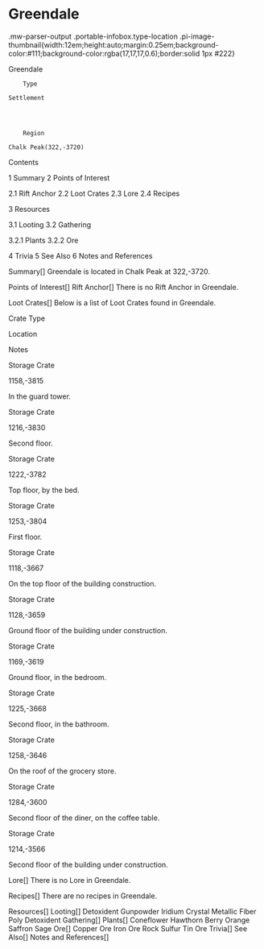 # Greendale

.mw-parser-output .portable-infobox.type-location .pi-image-thumbnail{width:12em;height:auto;margin:0.25em;background-color:#111;background-color:rgba(17,17,17,0.6);border:solid 1px #222}

Greendale

	

	
		Type
	
	Settlement



	
		Region
	
	Chalk Peak(322,-3720)




Contents

1 Summary
2 Points of Interest

2.1 Rift Anchor
2.2 Loot Crates
2.3 Lore
2.4 Recipes


3 Resources

3.1 Looting
3.2 Gathering

3.2.1 Plants
3.2.2 Ore




4 Trivia
5 See Also
6 Notes and References



Summary[]
Greendale is located in Chalk Peak at 322,-3720.

Points of Interest[]
Rift Anchor[]
There is no Rift Anchor in Greendale.

Loot Crates[]
Below is a list of Loot Crates found in Greendale.



Crate Type

Location

Notes


Storage Crate

1158,-3815

In the guard tower.


Storage Crate

1216,-3830

Second floor.


Storage Crate

1222,-3782

Top floor, by the bed.


Storage Crate

1253,-3804

First floor.


Storage Crate

1118,-3667

On the top floor of the building construction.


Storage Crate

1128,-3659

Ground floor of the building under construction.


Storage Crate

1169,-3619

Ground floor, in the bedroom.


Storage Crate

1225,-3668

Second floor, in the bathroom.


Storage Crate

1258,-3646

On the roof of the grocery store.


Storage Crate

1284,-3600

Second floor of the diner, on the coffee table.


Storage Crate

1214,-3566

Second floor of the building under construction.


Lore[]
There is no Lore in Greendale.

Recipes[]
There are no recipes in Greendale.

Resources[]
Looting[]
Detoxident
Gunpowder
Iridium Crystal
Metallic Fiber
Poly Detoxident
Gathering[]
Plants[]
Coneflower
Hawthorn Berry
Orange
Saffron
Sage
Ore[]
Copper Ore
Iron Ore
Rock
Sulfur
Tin Ore
Trivia[]
See Also[]
Notes and References[]
